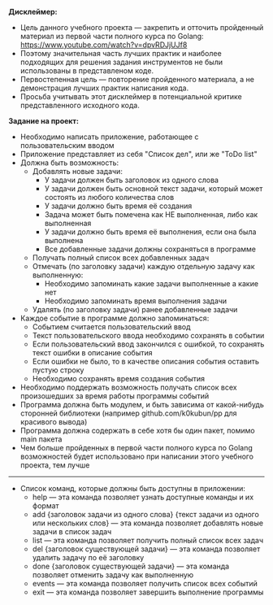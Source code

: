 **Дисклеймер:**
- Цель данного учебного проекта — закрепить и отточить пройденный материал из первой части полного курса по Golang: https://www.youtube.com/watch?v=dpvRDJjUJf8
- Поэтому значительная часть лучших практик и наиболее подходящих для решения задания инструментов не были использованы в представленом коде.
- Первостепенная цель — повторение пройденного материала, а не демонстрация лучших практик написания кода.
- Просьба учитывать этот дисклеймер в потенциальной критике представленного исходного кода.

**Задание на проект:**
- Необходимо написать приложение, работающее с пользовательским вводом
- Приложение представляет из себя "Список дел", или же "ToDo list"
- Должна быть возможность:
  - Добавлять новые задачи:
    - У задачи должен быть заголовок из одного слова
    - У задачи должен быть основной текст задачи, который может состоять из любого количества слов
    - У задачи должно быть время её создания
    - Задача может быть помечена как НЕ выполненная, либо как выполненная
    - У задачи должно быть время её выполнения, если она была выполнена
    - Все добавленные задачи должны сохраняться в программе
  - Получать полный список всех добавленных задач
  - Отмечать (по заголовку задачи) каждую отдельную задачу как выполненную:
    - Необходимо запоминать какие задачи выполненные а какие нет
    - Необходимо запоминать время выполнения задачи
  - Удалять (по заголовку задачи) ранее добавленные задачи
- Каждое событие в программе должно запоминаться:
  - Событием считается пользовательский ввод
  - Текст пользовательского ввода необходимо сохранять в событии
  - Если пользовательский ввод закончился с ошибкой, то сохранять текст ошибки в описание события
  - Если ошибки не было, то в качестве описания события оставить пустую строку
  - Необходимо сохранять время создания события
- Необходимо поддержать возможность получать список всех произошедших за время работы программы событий
- Программа должна быть модулем, и быть зависима от какой-нибудь сторонней библиотеки (например github.com/k0kubun/pp для красивого вывода)
- Программа должна содержать в себе хотя бы один пакет, помимо main пакета
- Чем больше пройденных в первой части полного курса по Golang возможностей будет использовано при написании этого учебного проекта, тем лучше
- -------------------------------------------------------
- Список команд, которые должны быть доступны в приложении:
  - help — эта команда позволяет узнать доступные команды и их формат
  - add {заголовок задачи из одного слова} {текст задачи из одного или нескольких слов} — эта команда позволяет добавлять новые задачи в список задач
  - list — эта команда позволяет получить полный список всех задач
  - del {заголовок существующей задачи} — эта команда позволяет удалить задачу по её заголовку
  - done {заголовок существующей задачи} — эта команда позволяет отменить задачу как выполненную
  - events — эта команда позволяет получить список всех событий
  - exit — эта команда позволяет завершить выполнение программы
